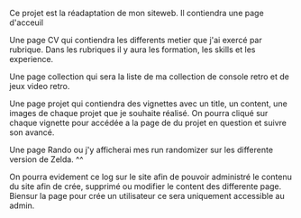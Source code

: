 Ce projet est la réadaptation de mon siteweb. 
Il contiendra une page d'acceuil

Une page CV qui contiendra les differents metier que j'ai exercé par rubrique.
    Dans les rubriques il y aura les formation, les skills et les experience.

Une page collection qui sera la liste de ma collection de console retro et de jeux video retro.

Une page projet qui contiendra des vignettes avec un title, un content, une images de chaque projet que
je souhaite réalisé. On pourra cliqué sur chaque vignette pour accédée a la page de du projet en question
et suivre son avancé.

Une page Rando ou j'y afficherai mes run randomizer sur les differente version de Zelda. ^^

On pourra evidement ce log sur le site afin de pouvoir administré le contenu du site afin de crée, supprimé ou modifier
le content des differente page.
Biensur la page pour crée un utilisateur ce sera uniquement accessible au admin.